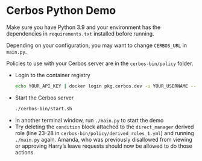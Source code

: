 # Cerbos Python Demo

Make sure you have Python 3.9 and your environment has the dependencies in `requirements.txt` installed before running.

Depending on your configuration, you may want to change `CERBOS_URL` in `main.py`.

Policies to use with your Cerbos server are in the `cerbos-bin/policy` folder.

* Login to the container registry  
    ```sh
    echo YOUR_API_KEY | docker login pkg.cerbos.dev -u YOUR_USERNAME --password-stdin
    ```
* Start the Cerbos server
    ```sh
    ./cerbos-bin/start.sh
    ```
* In another terminal window, run `./main.py` to start the demo
* Try deleting the `condition` block attached to the `direct_manager` derived role (line 23-28 in `cerbos-bin/policy/derived_roles_1.yml`) and running `./main.py` again. Amanda, who was previously disallowed from viewing or approving Harry’s leave requests should now be allowed to do those actions. 


